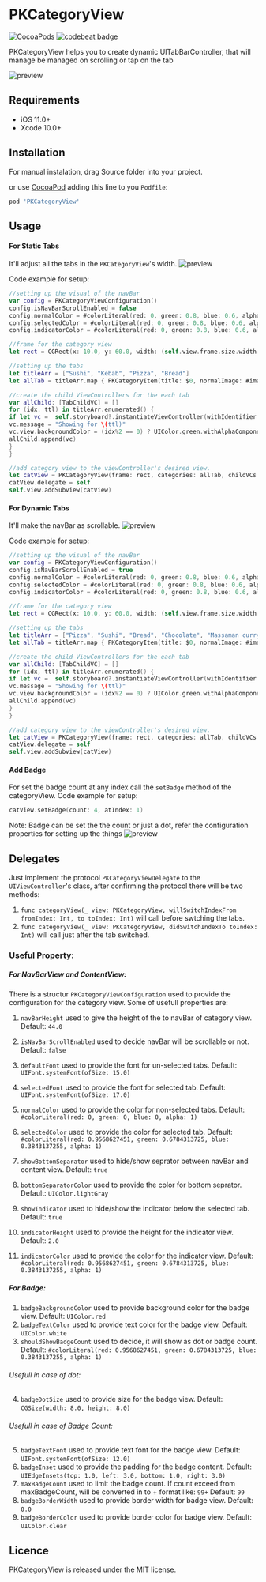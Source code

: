# PKCategoryView

[![CocoaPods](https://img.shields.io/cocoapods/p/FaveButton.svg)](https://cocoapods.org/pods/PKCategoryView)
[![codebeat badge](https://codebeat.co/badges/580517f8-efc8-4d20-89aa-900531610144)](https://codebeat.co/projects/github-com-bestiosdeveloper-pkcategoryview-master)

PKCategoryView helps you to create dynamic UITabBarController, that will manage be managed on scrolling or tap on the tab


![preview](https://github.com/bestiosdeveloper/PKCategoryView/blob/master/PKCategoryViewDemo/static.gif)


## Requirements

- iOS 11.0+
- Xcode 10.0+

## Installation

For manual instalation, drag Source folder into your project.

or use [CocoaPod](https://cocoapods.org) adding this line to you `Podfile`:

```ruby
pod 'PKCategoryView'
```

## Usage

#### For Static Tabs
It'll adjust all the tabs in the `PKCategoryView`'s width.
![preview](https://github.com/bestiosdeveloper/PKCategoryView/blob/master/PKCategoryViewDemo/static.gif)

Code example for setup:

```swift
//setting up the visual of the navBar
var config = PKCategoryViewConfiguration()
config.isNavBarScrollEnabled = false
config.normalColor = #colorLiteral(red: 0, green: 0.8, blue: 0.6, alpha: 1).withAlphaComponent(0.5)
config.selectedColor = #colorLiteral(red: 0, green: 0.8, blue: 0.6, alpha: 1)
config.indicatorColor = #colorLiteral(red: 0, green: 0.8, blue: 0.6, alpha: 1)

//frame for the category view
let rect = CGRect(x: 10.0, y: 60.0, width: (self.view.frame.size.width - 20.0), height: (self.view.frame.size.height - 70.0))

//setting up the tabs
let titleArr = ["Sushi", "Kebab", "Pizza", "Bread"]
let allTab = titleArr.map { PKCategoryItem(title: $0, normalImage: #imageLiteral(resourceName: "1"), selectedImage:#imageLiteral(resourceName: "2")) }

//create the child ViewControllers for the each tab
var allChild: [TabChildVC] = []
for (idx, ttl) in titleArr.enumerated() {
if let vc =  self.storyboard?.instantiateViewController(withIdentifier: "TabChildVC") as? TabChildVC {
vc.message = "Showing for \(ttl)"
vc.view.backgroundColor = (idx%2 == 0) ? UIColor.green.withAlphaComponent(0.3) : UIColor.yellow.withAlphaComponent(0.3)
allChild.append(vc)
}
}

//add category view to the viewController's desired view.
let catView = PKCategoryView(frame: rect, categories: allTab, childVCs: allChild, configuration: config, parentVC: self)
catView.delegate = self
self.view.addSubview(catView)
```


#### For Dynamic Tabs

It'll make the navBar as scrollable.
![preview](https://github.com/bestiosdeveloper/PKCategoryView/blob/master/PKCategoryViewDemo/dynamic.gif)

Code example for setup:

```swift
//setting up the visual of the navBar
var config = PKCategoryViewConfiguration()
config.isNavBarScrollEnabled = true
config.normalColor = #colorLiteral(red: 0, green: 0.8, blue: 0.6, alpha: 1).withAlphaComponent(0.5)
config.selectedColor = #colorLiteral(red: 0, green: 0.8, blue: 0.6, alpha: 1)
config.indicatorColor = #colorLiteral(red: 0, green: 0.8, blue: 0.6, alpha: 1)

//frame for the category view
let rect = CGRect(x: 10.0, y: 60.0, width: (self.view.frame.size.width - 20.0), height: (self.view.frame.size.height - 70.0))

//setting up the tabs
let titleArr = ["Pizza", "Sushi", "Bread", "Chocolate", "Massaman curry", "Buttered popcorn", "Hamburger", "Chicken", "Rendang", "Donuts"]
let allTab = titleArr.map { PKCategoryItem(title: $0, normalImage: #imageLiteral(resourceName: "1"), selectedImage:#imageLiteral(resourceName: "2")) }

//create the child ViewControllers for the each tab
var allChild: [TabChildVC] = []
for (idx, ttl) in titleArr.enumerated() {
if let vc =  self.storyboard?.instantiateViewController(withIdentifier: "TabChildVC") as? TabChildVC {
vc.message = "Showing for \(ttl)"
vc.view.backgroundColor = (idx%2 == 0) ? UIColor.green.withAlphaComponent(0.3) : UIColor.yellow.withAlphaComponent(0.3)
allChild.append(vc)
}
}

//add category view to the viewController's desired view.
let catView = PKCategoryView(frame: rect, categories: allTab, childVCs: allChild, configuration: config, parentVC: self)
catView.delegate = self
self.view.addSubview(catView)
```
#### Add Badge
For set the badge count at any index call the `setBadge` method of the categoryView.
Code example for setup:
```swift
catView.setBadge(count: 4, atIndex: 1)
```
Note: Badge can be set the the count or just a dot, refer the configuration properties for setting up the things
![preview](https://github.com/bestiosdeveloper/PKCategoryView/blob/master/PKCategoryViewDemo/Example_dot_count.png)

## Delegates

Just implement the protocol `PKCategoryViewDelegate` to the `UIViewController`'s class, after confirming the protocol there will be two methods:
1. `func categoryView(_ view: PKCategoryView, willSwitchIndexFrom fromIndex: Int, to toIndex: Int)` will call before swtching the tabs.
2. `func categoryView(_ view: PKCategoryView, didSwitchIndexTo toIndex: Int)` will call just after the tab switched.

### Useful Property:
##### For NavBarView and ContentView:
There is a structur `PKCategoryViewConfiguration` used to provide the configuration for the category view. Some of usefull properties are:
1) `navBarHeight` used to give the height of the to navBar of category view. Default: `44.0`

2) `isNavBarScrollEnabled` used to decide navBar will be scrollable or not. Default: `false`

3) `defaultFont` used to provide the font for un-selected tabs.  Default: `UIFont.systemFont(ofSize: 15.0)`

4) `selectedFont` used to provide the font for selected tab.  Default: `UIFont.systemFont(ofSize: 17.0)`

5) `normalColor` used to provide the color for non-selected tabs.  Default: `#colorLiteral(red: 0, green: 0, blue: 0, alpha: 1)`

6) `selectedColor` used to provide the color for selected tab.  Default: `#colorLiteral(red: 0.9568627451, green: 0.6784313725, blue: 0.3843137255, alpha: 1)`

7) `showBottomSeparator` used to hide/show seprator between navBar and content view.  Default: `true`

8) `bottomSeparatorColor` used to provide the color for bottom seprator.  Default: `UIColor.lightGray`

9) `showIndicator` used to hide/show the indicator below the selected tab.  Default: `true`

10) `indicatorHeight` used to provide the height for the indicator view.  Default: `2.0`

11) `indicatorColor` used to provide the color for the indicator view.  Default: `#colorLiteral(red: 0.9568627451, green: 0.6784313725, blue: 0.3843137255, alpha: 1)`

##### For Badge:
1) `badgeBackgroundColor` used to provide background color for the badge view.  Default: `UIColor.red`
2) `badgeTextColor` used to provide text color for the badge view.  Default: `UIColor.white`
3) `shouldShowBadgeCount` used to decide, it will show as dot or badge count.  Default: `#colorLiteral(red: 0.9568627451, green: 0.6784313725, blue: 0.3843137255, alpha: 1)`

###### Usefull in case of dot:
4) `badgeDotSize` used to provide size for the badge view.  Default: `CGSize(width: 8.0, height: 8.0)`

###### Usefull in case of Badge Count:
5) `badgeTextFont` used to provide text font for the badge view.  Default: `UIFont.systemFont(ofSize: 12.0)`
6) `badgeInset` used to provide the padding for the badge content.  Default: `UIEdgeInsets(top: 1.0, left: 3.0, bottom: 1.0, right: 3.0)`
7) `maxBadgeCount` used to limit the badge count. If count exceed from maxBadgeCount, will be converted in to + format like: `99+`   Default: `99`
8) `badgeBorderWidth` used to provide border width for badge view.  Default: `0.0`
9) `badgeBorderColor` used to provide border color for badge view.  Default: `UIColor.clear`

## Licence

PKCategoryView is released under the MIT license.
